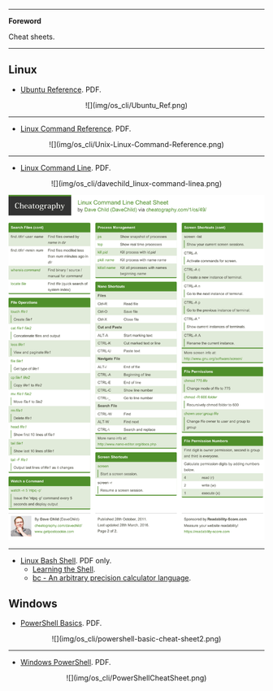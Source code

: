 <!--
---

[TOC]
-->
---

**Foreword**

Cheat sheets.

---

## Linux

- [Ubuntu Reference](Ubuntu_Ref.pdf). PDF.

<center>
![](img/os_cli/Ubuntu_Ref.png)
</center>

---

- [Linux Command Reference](Unix-Linux-Command-Reference.pdf). PDF.

<center>
![](img/os_cli/Unix-Linux-Command-Reference.png)
</center>

---

- [Linux Command Line](davechild_linux-command-line.pdf). PDF.

<center>
![](img/os_cli/davechild_linux-command-linea.png)

![](img/os_cli/davechild_linux-command-lineb.png)
</center>

---

- [Linux Bash Shell](bash_cheat_sheet.pdf). PDF only.
    - [Learning the Shell](http://www.linuxcommand.org/lc3_learning_the_shell.php).
    - [bc - An arbitrary precision calculator language](http://x-bc.sourceforge.net/man_bc.html).

## Windows

- [PowerShell Basics](powershell-basic-cheat-sheet2.pdf). PDF.

<center>
![](img/os_cli/powershell-basic-cheat-sheet2.png)
</center>

---

- [Windows PowerShell](PowerShellCheatSheet.pdf). PDF.

<center>
![](img/os_cli/PowerShellCheatSheet.png)
</center>

